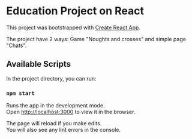 # Education Project on React 

This project was bootstrapped with [Create React App](https://github.com/facebook/create-react-app).

The project have 2 ways: Game "Noughts and crosses" and simple page "Chats". 

## Available Scripts

In the project directory, you can run:

### `npm start`

Runs the app in the development mode.\
Open [http://localhost:3000](http://localhost:3000) to view it in the browser.

The page will reload if you make edits.\
You will also see any lint errors in the console.
